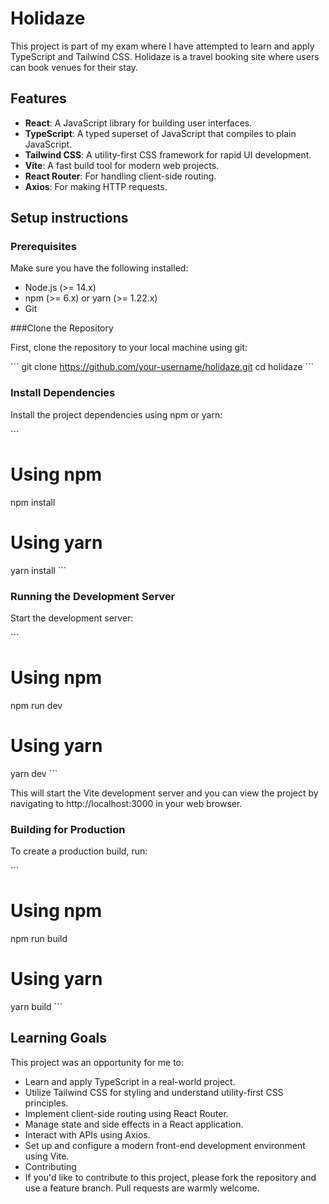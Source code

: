 # Holidaze

This project is part of my exam where I have attempted to learn and apply TypeScript and Tailwind CSS. Holidaze is a travel booking site where users can book venues for their stay.

## Features

- **React**: A JavaScript library for building user interfaces.
- **TypeScript**: A typed superset of JavaScript that compiles to plain JavaScript.
- **Tailwind CSS**: A utility-first CSS framework for rapid UI development.
- **Vite**: A fast build tool for modern web projects.
- **React Router**: For handling client-side routing.
- **Axios**: For making HTTP requests.

## Setup instructions

### Prerequisites

Make sure you have the following installed:

- Node.js (>= 14.x)
- npm (>= 6.x) or yarn (>= 1.22.x)
- Git

###Clone the Repository

First, clone the repository to your local machine using git:

\`\`\`
git clone https://github.com/your-username/holidaze.git
cd holidaze
\`\`\`

### Install Dependencies

Install the project dependencies using npm or yarn:

\`\`\`

# Using npm

npm install

# Using yarn

yarn install
\`\`\`

### Running the Development Server

Start the development server:

\`\`\`

# Using npm

npm run dev

# Using yarn

yarn dev
\`\`\`

This will start the Vite development server and you can view the project by navigating to http://localhost:3000 in your web browser.

### Building for Production

To create a production build, run:

\`\`\`

# Using npm

npm run build

# Using yarn

yarn build
\`\`\`

## Learning Goals

This project was an opportunity for me to:

- Learn and apply TypeScript in a real-world project.
- Utilize Tailwind CSS for styling and understand utility-first CSS principles.
- Implement client-side routing using React Router.
- Manage state and side effects in a React application.
- Interact with APIs using Axios.
- Set up and configure a modern front-end development environment using Vite.
- Contributing
- If you'd like to contribute to this project, please fork the repository and use a feature branch. Pull requests are warmly welcome.

